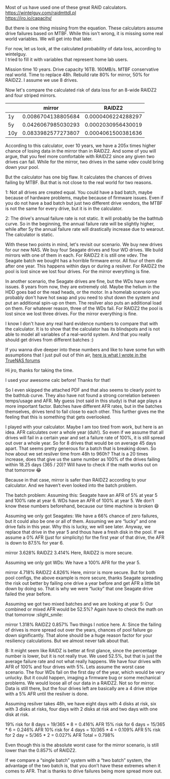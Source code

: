 Most of us have used one of these great RAID calculators.
https://wintelguy.com/raidmttdl.pl  
https://jro.io/capacity/

But there is one thing missing from the equation. 
These calculators assume drive failures based on MTBF. 
While this isn't wrong, it is missing some real world variables. We will get into that later.  

For now, let us look, at the calculated probability of data loss, according to wintelguy.  
I tried to fill it with variables that represent home lab users. 

Mission time 10 years. Drive capacity 16TB. 160MB/s. MTBF conservative real world. Time to replace 48h. Rebuild rate 80% for mirror, 50% for RAIDZ2. I assume we use 8 drives. 

Now let's compare the calculated risk of data loss for an 8-wide RAIDZ2 and four striped mirrors.

|     | mirror             | RAIDZ2             |
|-----|--------------------|--------------------|
| 1y  | 0.0086704138805684 | 0.0000406224288297 |
| 5y  | 0.0426067985030293 | 0.0002030956430019 |
| 10y | 0.0833982577273807 | 0.0004061500381636 |

According to this calculator, over 10 years, we have a 205x times higher chance of losing data in the mirror than in RAIDZ2. And some of you will argue, that you feel more comfortable with RAIDZ2 since any given two drives can fail. While for the mirror, two drives in the same vdev could bring down your pool. 

But the calculator has one big flaw. It calculates the chances of drives failing by MTBF. But that is not close to the real world for two reasons.

1: Not all drives are created equal. You could have a bad batch, maybe because of hardware problems, maybe because of firmware issues. Even if you do not have a bad batch but just two different drive vendors, the MTBF is not the same for every drive, but it is in the calculator.

2: The drive's annual failure rate is not static. It will probably be the bathtub curve. So in the beginning, the annual failure rate will be slightly higher, while after 5y the annual failure rate will drastically increase due to wearout. The calculator is static.

With these two points in mind, let's revisit our scenario. 
We buy new drives for our new NAS. We buy four Seagate drives and four WD drives. 
We build mirrors with one of them in each. 
For RAIDZ2 it is still one vdev. 
The Seagate batch we bought has a horrible firmware error. All four of them die after one year. This happens within days or during a resilver. 
For RAIDZ2 the pool is lost since we lost four drives. 
For the mirror everything is fine.  

In another scenario, the Seagate drives are fine, but the WDs have some issues. 8 years from now, they are extremely old. Maybe the helium in the HDD goes bad or the read heads, or the motor. In a homelab scenario you probably don't have hot swap and you need to shut down the system and put an additional spin-up on them. The resilver also puts an additional load on them.
For whatever reason, three of the WDs fail. 
For RAIDZ2 the pool is lost since we lost three drives. 
For the mirror everything is fine.  

I know I don't have any real hard evidence numbers to compare that with the calculator. It is to show that the calculator has its blindspots and is not able to model all variables of a real-world system. And that you really should get drives from different batches :)

If you wanna dive deeper into these numbers and like to have some fun with assumptions that I just pull out of thin air, 
[here is what I wrote in the TrueNAS forums]([https://duckduckgo.com](https://forums.truenas.com/t/raid-reliability-calculators-blindspot/5781/12))

Hi jro, thanks for taking the time.

I used your awesome calc before! Thanks for that!

So I even skipped the attached PDF and that also seems to clearly point to the bathtub curve.
They also have not found a strong correlation between temps/usage and AFR. My guess (not said in this study) is that age plays a more important factor.
Batches have different AFR rates, but in the batches themselves, drives tend to fail close to each other. This further gives me the feeling that this is something that gets overlooked.

I played with your calculator. Maybe I am too tired from work, but here is an idea.
AFR calculates over a whole year (duh!).
So even if we assume that all drives will fail in a certain year and set a failure rate of 100%, it is still spread out over a whole year. So for 8 drives that would be on average 45 days apart.
That seems pretty generous for a batch that is breaking down.
So how about we set resilver time from 48h to 960h?
That is a 20 times increase, does that give us the same number as 100% of the drives failing within 18.25 days (365 / 20)? Will have to check if the math works out on that tomorrow :joy:

Because in that case, mirror is safer than RAIDZ2 according to your calculator. And we haven’t even looked into the batch problem.

The batch problem:
Assuming this:
Seagate have an AFR of 5% at year 5 and 100% rate at year 6.
WDs have an AFR of 100% at year 5.
We don’t know these numbers beforehand, because our time machine is broken :smile:

Assuming we only got Seagates:
We have a 66% chance of zero failures, but it could also be one or all of them. Assuming we are “lucky” and one drive fails in this year. Why this is lucky, we will see later.
Anyway, we replace that drive in the year 5 and thous have a fresh disk in the pool. If we assume a 0% AFR (just for simplicity) for the first year of that drive, the AFR is down to 87.5% for year 6.

mirror 3.628%
RAIDZ2 3.414%
Here, RAIDZ2 is more secure.

Assuming we only got WDs:
We have a 100% AFR for the year 5.

mirror 4.718%
RAIDZ2 4.826%
Here, mirror is more secure. But for both pool configs, the above example is more secure, thanks Seagate spreading the risk out better by failing one drive a year before and get AFR a little bit down by doing so. That is why we were “lucky” that one Seagate drive failed the year before.

Assuming we got two mixed batches and we are looking at year 5:
Our combined or mixed AFR would be 52.5%? Again have to check the math on that tomorrow :slight_smile:

mirror 1.318%
RAIDZ2 0.857%
Two things I notice here.
A: Since the failing of drives is more spread out over the years, chances of pool failure go down significantly. That alone should be a huge reason factor for your resiliency calculations. But we almost never talk about that.

B: It might seem like RAIDZ is better at first glance, since the percentage number is lower, but it is not really true. We used 52.5%, but that is just the average failure rate and not what really happens. We have four drives with AFR of 100% and four drives with 5%.
Lets assume the worst case scenario. The four WDs fail on the first day of the year, which would be very unlucky. But it could happen, imaging a firmware bug or some mechanical problems. We would loose all of our data in a RAIDZ2. Not so for mirror. Data is still there, but the four drives left are basically are a 4 drive stripe with a 5% AFR until the resilver is done.

Assuming resilver takes 48h, we have eight days with 4 disks at risk, six with 3 disks at risks, four days with 2 disks at risk and two days with one disk at risk.

19% risk for 8 days = 19/365 * 8 = 0.416% AFR
15% risk for 6 days = 15/365 * 6 = 0.246% AFR
10% risk for 4 days = 10/365 * 4 = 0.109% AFR
5% risk for 2 day = 5/365 * 2 = 0.027% AFR
Total = 0.798%

Even though this is the absolute worst case for the mirror scenario, is still lower than the 0.857% of RAIDZ2.

If we compare a “single batch” system with a “two batch” system, the advantage of the two batch is, that you don’t have these extremes when it comes to AFR. That is thanks to drive failures being more spread more out.